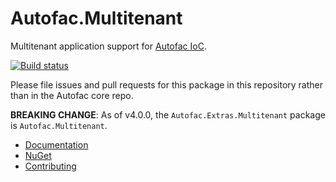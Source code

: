 # Autofac.Multitenant

Multitenant application support for [Autofac IoC](https://github.com/autofac/Autofac).

[![Build status](https://ci.appveyor.com/api/projects/status/9120t73i97ywdoav?svg=true)](https://ci.appveyor.com/project/Autofac/autofac-multitenant)

Please file issues and pull requests for this package in this repository rather than in the Autofac core repo.

**BREAKING CHANGE**: As of v4.0.0, the `Autofac.Extras.Multitenant` package is `Autofac.Multitenant`.

- [Documentation](https://autofac.readthedocs.io/en/latest/advanced/multitenant.html)
- [NuGet](https://www.nuget.org/packages/Autofac.Multitenant)
- [Contributing](https://autofac.readthedocs.io/en/latest/contributors.html)
